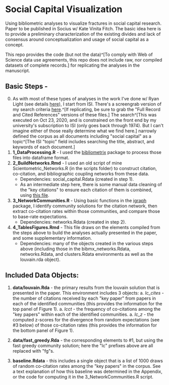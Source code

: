 # Social Capital Visualization
Using bibliometric analyses to visualize fractures in social capital research. Paper to be published in Socius w/ Kate Vinita Fitch. The basic idea here is to provide a preliminary characterization of the existing divides and lack of consensus around conceptualization and usage of social capital as a concept.

This repo provides the code (but not the data)^[To comply with Web of Science data use agreements, this repo does not include raw, nor compiled datasets of complete records.] for replicating the analyses in the manuscript.

## Basic Steps - 
0. As with most of these types of analyses in the work I've done w/ Ryan Light (see details [here](https://sites.google.com/site/jimiadams/projects/ideas)), I start from ISI. There's a screengrab version of my search criteria [here](Search_Criteria.png).^[If replicating, be sure to grab the "Full Record and Cited References" versions of these files.] The search^[This was executed on Oct 23, 2020, and is constrained on the front end by my university's subscription to ISI (only goes back through 1974). But I can't imagine either of those really determine what we find here.] narrowly defined the corpus as all documents including "social capital" as a topic^[The ISI "topic" field includes searching the title, abstract, and keywords of each document.]
1. **1_DataProcessing.R** - I used the [bibliometrix](https://www.bibliometrix.org/) package to process those files into dataframe format.
1. **2_BuildNetworks.Rmd** - I used an old script of mine Scientometric_Networks.R (in the scripts folder) to construct citation, co-citation, and bibliographic coupling networks from these data. 
    - Dependencies: social_capital.Rdata (created in step 1).
    - As an intermediate step here, there is some manual data cleaning of the "key citations" to ensure each citation of them is combined, using [this file](z_EntityResolution.R).
1. **3_NetworkCommunities.R** - Using basic functions in the [igraph](https://igraph.org/r/) package, I identify community solutions for the citation network, then extract co-citation rates within those communities, and compare those to base-rate expectations.
    - Dependencies: networks.Rdata (created in step 2).
1. **4_TablesFigures.Rmd** - This file draws on the elements compiled from the steps above to build the analyses actually presented in the paper, and some supplementary information.
    - Dependencies: many of the objects created in the various steps above (including those in the bibmx_networks.Rdata, networks.Rdata, and clusters.Rdata environments as well as the louvain.rda object).
    
## Included Data Objects:
1. **data/louvain.Rda** - the primary results from the louvain solution that is presented in the paper. This environment includes 3 objects:
      a. *lc_cites* - the number of citations received by each "key paper" from papers in each of the identified communities (this provides the information for the top panel of Figure 1).
      a. *lcct* - the frequency of co-citations among the "key papers" within each of the identified communities.
      a. *lc_z* - the computed z-scores for the divergence from random expectations (see #3 below) of those co-citation rates (this provides the information for the bottom panel of Figure 1).
      
1. **data/fast_greedy.Rda** - the corresponding elements to #1, but using the fast greedy community solution; here the "lc" prefixes above are all replaced with "fg"s.
1. **baseline.Rdata** - this includes a single object that is a list of 1000 draws of random co-citation rates among the "key papers" in the corpus. See a text explanation of how this baseline was determined in the Appendix, or the code for computing it in the 3_NetworkCommunities.R script.
